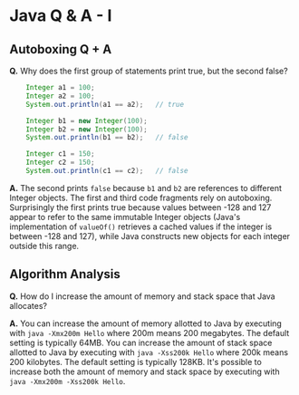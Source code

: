 # Java Q & A - I

## Autoboxing Q + A

**Q.** Why does the first group of statements print true, but the second false?  	
```java
	Integer a1 = 100;
	Integer a2 = 100;
	System.out.println(a1 == a2);   // true

	Integer b1 = new Integer(100);
	Integer b2 = new Integer(100);
	System.out.println(b1 == b2);   // false

	Integer c1 = 150;
	Integer c2 = 150;
	System.out.println(c1 == c2);   // false
```  


**A.**  The second prints `false` because `b1` and `b2` are references to different Integer objects. The first and third code fragments rely on autoboxing. Surprisingly the first prints true because values between -128 and 127 appear to refer to the same immutable Integer objects (Java's implementation of `valueOf()` retrieves a cached values if the integer is between -128 and 127), while Java constructs new objects for each integer outside this range.	

## Algorithm Analysis

**Q.** How do I increase the amount of memory and stack space that Java allocates?  


**A.** You can increase the amount of memory allotted to Java by executing with `java -Xmx200m Hello` where 200m means 200 megabytes. The default setting is typically 64MB. You can increase the amount of stack space allotted to Java by executing with `java -Xss200k Hello` where 200k means 200 kilobytes. The default setting is typically 128KB. It's possible to increase both the amount of memory and stack space by executing with `java -Xmx200m -Xss200k Hello`.